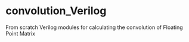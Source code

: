 # convolution_Verilog
From scratch Verilog modules for calculating the convolution of Floating Point Matrix 
